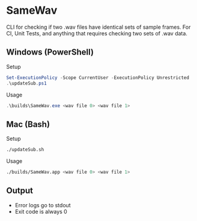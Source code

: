 # SameWav
CLI for checking if two .wav files have identical sets of sample frames. For CI, Unit Tests, and anything that requires checking two sets of .wav data. 

## Windows (PowerShell)
Setup
```powershell
Set-ExecutionPolicy -Scope CurrentUser -ExecutionPolicy Unrestricted
.\updateSub.ps1
```
Usage
```powershell
.\builds\SameWav.exe <wav file 0> <wav file 1>
```

## Mac (Bash)
Setup
```bash
./updateSub.sh
```
Usage
```bash
./builds/SameWav.app <wav file 0> <wav file 1>
```

## Output
- Error logs go to stdout
- Exit code is always 0